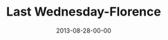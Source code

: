 ---
layout: message
category: message
series: "Go Forth"
title: "Last Wednesday-Florence"
date: 2013-08-28-00-00
message_id: 813
audio: "http://s3.amazonaws.com/crossroads-media/media/legacy/mp3/082813_flo_lw.mp3"
audio-duration: "33:13"
flag: "N"
---